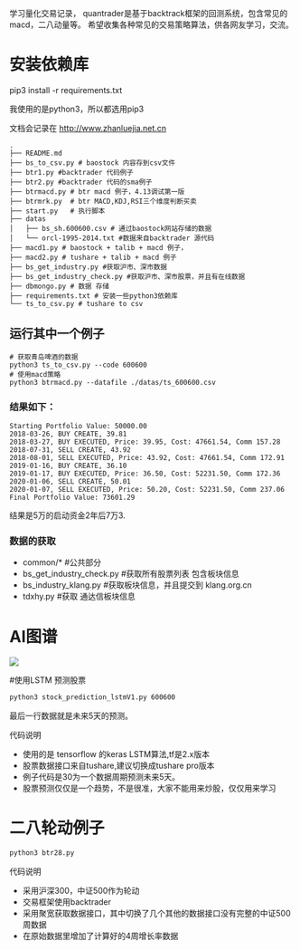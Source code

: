 学习量化交易记录，
quantrader是基于backtrack框架的回测系统，包含常见的macd，二八动量等。
希望收集各种常见的交易策略算法，供各网友学习，交流。


# 安装依赖库

pip3 install -r requirements.txt

我使用的是python3，所以都选用pip3

文档会记录在 http://www.zhanluejia.net.cn
```
.
├── README.md
├── bs_to_csv.py # baostock 内容存到csv文件
├── btr1.py #backtrader 代码例子
├── btr2.py #backtrader 代码的sma例子
├── btrmacd.py # btr macd 例子，4.13调试第一版
├── btrmrk.py  # btr MACD,KDJ,RSI三个维度判断买卖
├── start.py   # 执行脚本
├── datas
│   ├── bs_sh.600600.csv # 通过baostock网站存储的数据
│   └── orcl-1995-2014.txt #数据来自backtrader 源代码
├── macd1.py # baostock + talib + macd 例子，
├── macd2.py # tushare + talib + macd 例子
├── bs_get_industry.py #获取沪市、深市数据
├── bs_get_industry_check.py #获取沪市、深市股票，并且有在线数据
├── dbmongo.py # 数据 存储
├── requirements.txt # 安装一些python3依赖库
└── ts_to_csv.py # tushare to csv
```

## 运行其中一个例子


```
# 获取青岛啤酒的数据
python3 ts_to_csv.py --code 600600
# 使用macd策略
python3 btrmacd.py --datafile ./datas/ts_600600.csv
```

### 结果如下：
```
Starting Portfolio Value: 50000.00
2018-03-26, BUY CREATE, 39.81
2018-03-27, BUY EXECUTED, Price: 39.95, Cost: 47661.54, Comm 157.28
2018-07-31, SELL CREATE, 43.92
2018-08-01, SELL EXECUTED, Price: 43.92, Cost: 47661.54, Comm 172.91
2019-01-16, BUY CREATE, 36.10
2019-01-17, BUY EXECUTED, Price: 36.50, Cost: 52231.50, Comm 172.36
2020-01-06, SELL CREATE, 50.01
2020-01-07, SELL EXECUTED, Price: 50.20, Cost: 52231.50, Comm 237.06
Final Portfolio Value: 73601.29
```

结果是5万的启动资金2年后7万3.


### 数据的获取

* common/*   #公共部分
* bs_get_industry_check.py #获取所有股票列表 包含板块信息
* bs_industry_klang.py  #获取板块信息，并且提交到 klang.org.cn
* tdxhy.py #获取 通达信板块信息

# AI图谱

![](http://www.zhanluejia.net.cn/static/uploads/5b1dea78fd13d5f1869043d867906e0c.png)

#使用LSTM 预测股票

```bash
python3 stock_prediction_lstmV1.py 600600
```
最后一行数据就是未来5天的预测。

代码说明
 * 使用的是 tensorflow 的keras LSTM算法,tf是2.x版本
 * 股票数据接口来自tushare,建议切换成tushare pro版本
 * 例子代码是30为一个数据周期预测未来5天。
 * 股票预测仅仅是一个趋势，不是很准，大家不能用来炒股，仅仅用来学习

 # 二八轮动例子

 ```bash
 python3 btr28.py
 ```

代码说明
 * 采用沪深300，中证500作为轮动
 * 交易框架使用backtrader
 * 采用聚宽获取数据接口，其中切换了几个其他的数据接口没有完整的中证500周数据
 * 在原始数据里增加了计算好的4周增长率数据
